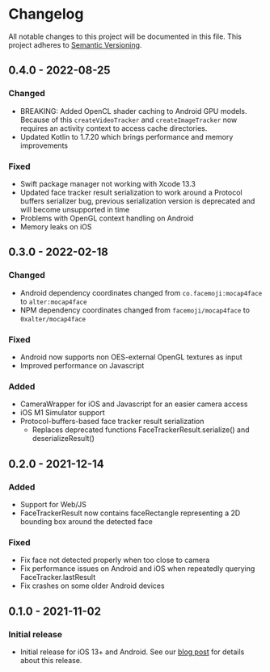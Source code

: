 # Changelog
All notable changes to this project will be documented in this file. This project adheres to [Semantic Versioning](https://semver.org/spec/v2.0.0.html).

## 0.4.0 - 2022-08-25
### Changed
- BREAKING: Added OpenCL shader caching to Android GPU models. Because of this `createVideoTracker` and `createImageTracker` now requires an activity context to access cache directories.
- Updated Kotlin to 1.7.20 which brings performance and memory improvements

### Fixed
- Swift package manager not working with Xcode 13.3
- Updated face tracker result serialization to work around a Protocol buffers serializer bug, previous serialization version is deprecated and will become unsupported in time
- Problems with OpenGL context handling on Android
- Memory leaks on iOS

## 0.3.0 - 2022-02-18
### Changed
- Android dependency coordinates changed from `co.facemoji:mocap4face` to `alter:mocap4face`
- NPM dependency coordinates changed from `facemoji/mocap4face` to `0xalter/mocap4face`

### Fixed
- Android now supports non OES-external OpenGL textures as input
- Improved performance on Javascript

### Added
- CameraWrapper for iOS and Javascript for an easier camera access
- iOS M1 Simulator support
- Protocol-buffers-based face tracker result serialization
    - Replaces deprecated functions FaceTrackerResult.serialize() and deserializeResult()

## 0.2.0 - 2021-12-14
### Added
- Support for Web/JS
- FaceTrackerResult now contains faceRectangle representing a 2D bounding box around the detected face

### Fixed
- Fix face not detected properly when too close to camera
- Fix performance issues on Android and iOS when repeatedly querying FaceTracker.lastResult
- Fix crashes on some older Android devices

## 0.1.0 - 2021-11-02
### Initial release
- Initial release for iOS 13+ and Android. See our [blog post](https://studio.facemoji.co/docs/Introducing-mocap4face-SDK_a660c539-b3fb-4f0b-a38e-3f4e850a5769) for details about this release.

